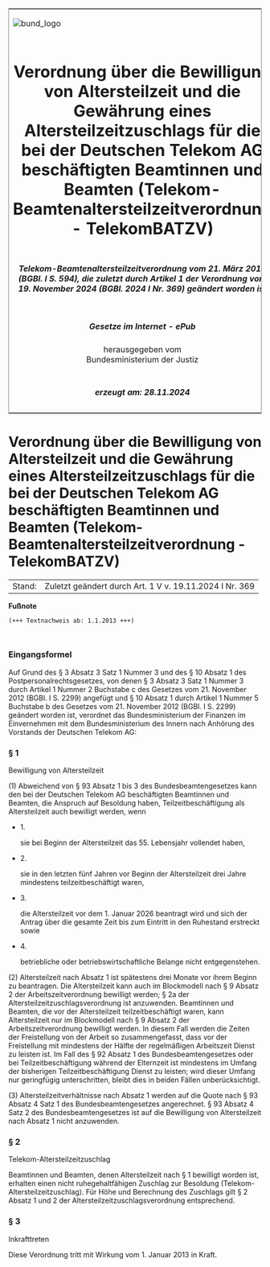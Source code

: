 <span id="DECKBLATT.html"></span>

<table border="0" frame="border" width="100%">

<tr valign="top">

<td align="left">

![bund\_logo](BfJ_2021_Web_de_de.gif)

</td>

<td align="right">

 

</td>

</tr>

<tr align="center" valign="middle">

<td colspan="2">

# Verordnung über die Bewilligung von Altersteilzeit und die Gewährung eines Altersteilzeitzuschlags für die bei der Deutschen Telekom AG beschäftigten Beamtinnen und Beamten (Telekom-Beamtenaltersteilzeitverordnung - TelekomBATZV)

</td>

</tr>

<tr align="center" valign="middle">

<td colspan="2">

##### Telekom-Beamtenaltersteilzeitverordnung vom 21. März 2013 (BGBl. I S. 594), die zuletzt durch Artikel 1 der Verordnung vom 19. November 2024 (BGBl. 2024 I Nr. 369) geändert worden ist

</td>

</tr>

<tr align="center" valign="middle">

<td colspan="2">

  
  

##### Gesetze im Internet - ePub  
  
herausgegeben vom  
Bundesministerium der Justiz

</td>

</tr>

<tr align="center" valign="bottom">

<td colspan="2">

  
  

##### erzeugt am: 28.11.2024

</td>

</tr>

</table>

<span id="BJNR059400013.html"></span>

# Verordnung über die Bewilligung von Altersteilzeit und die Gewährung eines Altersteilzeitzuschlags für die bei der Deutschen Telekom AG beschäftigten Beamtinnen und Beamten (Telekom-Beamtenaltersteilzeitverordnung - TelekomBATZV)

<div>

<div class="jnhtml">

|        |                                                         |
| ------ | ------------------------------------------------------- |
| Stand: | Zuletzt geändert durch Art. 1 V v. 19.11.2024 I Nr. 369 |

</div>

</div>

<div>

  
**Fußnote**

<div class="jnhtml">

<div>

<div class="jurAbsatz">

  

``` 
(+++ Textnachweis ab: 1.1.2013 +++)

 
```

</div>

</div>

</div>

</div>

<span id="BJNR059400013BJNE000100000.html"></span>

### Eingangsformel  

<div>

<div class="jnhtml">

<div>

<div class="jurAbsatz">

Auf Grund des § 3 Absatz 3 Satz 1 Nummer 3 und des § 10 Absatz 1 des
Postpersonalrechtsgesetzes, von denen § 3 Absatz 3 Satz 1 Nummer 3 durch
Artikel 1 Nummer 2 Buchstabe c des Gesetzes vom 21. November 2012 (BGBl.
I S. 2299) angefügt und § 10 Absatz 1 durch Artikel 1 Nummer 5 Buchstabe
b des Gesetzes vom 21. November 2012 (BGBl. I S. 2299) geändert worden
ist, verordnet das Bundesministerium der Finanzen im Einvernehmen mit
dem Bundesministerium des Innern nach Anhörung des Vorstands der
Deutschen Telekom AG:

</div>

</div>

</div>

</div>

<span id="BJNR059400013BJNE000203119.html"></span>

### § 1  
Bewilligung von Altersteilzeit

<div>

<div class="jnhtml">

<div>

<div class="jurAbsatz">

(1) Abweichend von § 93 Absatz 1 bis 3 des Bundesbeamtengesetzes kann
den bei der Deutschen Telekom AG beschäftigten Beamtinnen und Beamten,
die Anspruch auf Besoldung haben, Teilzeitbeschäftigung als
Altersteilzeit auch bewilligt werden, wenn

  - 1\.
    
    <div style="">
    
    sie bei Beginn der Altersteilzeit das 55. Lebensjahr vollendet
    haben,
    
    </div>

  - 2\.
    
    <div style="">
    
    sie in den letzten fünf Jahren vor Beginn der Altersteilzeit drei
    Jahre mindestens teilzeitbeschäftigt waren,
    
    </div>

  - 3\.
    
    <div style="">
    
    die Altersteilzeit vor dem 1. Januar 2026 beantragt wird und sich
    der Antrag über die gesamte Zeit bis zum Eintritt in den Ruhestand
    erstreckt sowie
    
    </div>

  - 4\.
    
    <div style="">
    
    betriebliche oder betriebswirtschaftliche Belange nicht
    entgegenstehen.
    
    </div>

</div>

<div class="jurAbsatz">

(2) Altersteilzeit nach Absatz 1 ist spätestens drei Monate vor ihrem
Beginn zu beantragen. Die Altersteilzeit kann auch im Blockmodell nach §
9 Absatz 2 der Arbeitszeitverordnung bewilligt werden; § 2a der
Altersteilzeitzuschlagsverordnung ist anzuwenden. Beamtinnen und
Beamten, die vor der Altersteilzeit teilzeitbeschäftigt waren, kann
Altersteilzeit nur im Blockmodell nach § 9 Absatz 2 der
Arbeitszeitverordnung bewilligt werden. In diesem Fall werden die Zeiten
der Freistellung von der Arbeit so zusammengefasst, dass vor der
Freistellung mit mindestens der Hälfte der regelmäßigen Arbeitszeit
Dienst zu leisten ist. Im Fall des § 92 Absatz 1 des
Bundesbeamtengesetzes oder bei Teilzeitbeschäftigung während der
Elternzeit ist mindestens im Umfang der bisherigen Teilzeitbeschäftigung
Dienst zu leisten; wird dieser Umfang nur geringfügig unterschritten,
bleibt dies in beiden Fällen unberücksichtigt.

</div>

<div class="jurAbsatz">

(3) Altersteilzeitverhältnisse nach Absatz 1 werden auf die Quote nach §
93 Absatz 4 Satz 1 des Bundesbeamtengesetzes angerechnet. § 93 Absatz 4
Satz 2 des Bundesbeamtengesetzes ist auf die Bewilligung von
Altersteilzeit nach Absatz 1 nicht anzuwenden.

</div>

</div>

</div>

</div>

<span id="BJNR059400013BJNE000300000.html"></span>

### § 2  
Telekom-Altersteilzeitzuschlag

<div>

<div class="jnhtml">

<div>

<div class="jurAbsatz">

Beamtinnen und Beamten, denen Altersteilzeit nach § 1 bewilligt worden
ist, erhalten einen nicht ruhegehaltfähigen Zuschlag zur Besoldung
(Telekom-Altersteilzeitzuschlag). Für Höhe und Berechnung des Zuschlags
gilt § 2 Absatz 1 und 2 der Altersteilzeitzuschlagsverordnung
entsprechend.

</div>

</div>

</div>

</div>

<span id="BJNR059400013BJNE000400000.html"></span>

### § 3  
Inkrafttreten

<div>

<div class="jnhtml">

<div>

<div class="jurAbsatz">

Diese Verordnung tritt mit Wirkung vom 1. Januar 2013 in Kraft.

</div>

</div>

</div>

</div>
